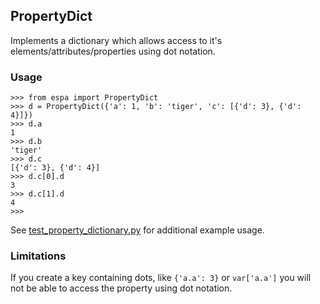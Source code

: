 ## PropertyDict
Implements a dictionary which allows access to it's elements/attributes/properties using dot notation.

### Usage

```
>>> from espa import PropertyDict
>>> d = PropertyDict({'a': 1, 'b': 'tiger', 'c': [{'d': 3}, {'d': 4}]})
>>> d.a
1
>>> d.b
'tiger'
>>> d.c
[{'d': 3}, {'d': 4}]
>>> d.c[0].d
3
>>> d.c[1].d
4
>>> 
```

See [test_property_dictionary.py](../unittests/test_property_dictionary.py) for additional example usage.

### Limitations
If you create a key containing dots, like ```{'a.a': 3}``` or ```var['a.a']``` you will not be able to access the property using dot notation.
